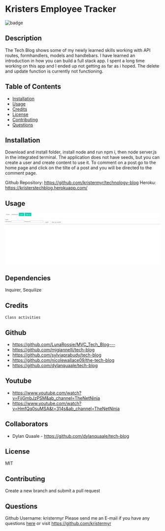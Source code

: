 # Kristers Employee Tracker
  ![badge](https://img.shields.io/badge/license-MIT-green.svg)    

  
  ## Description
The Tech Blog shows some of my newly learned skills working with API routes, formhandlers, models and handlebars. I have learned an introduction in how you can build a full stack app. I spent a long time working on this app and I ended up not getting as far as i hoped. The delete and update function is currently not functioning. 
  
  ## Table of Contents
  * [Installation](#installation)
  * [Usage](#usage)
  * [Credits](#credits)
  * [License](#license)
  * [Contributing](#contributing)
  * [Questions](#questions)

  ## Installation
  Download and install folder, install node and run npm i, then node server.js in the integrated terminal. The application does not have seeds, but you can create a user and create content to use it. To comment on a post go to the home page and click on the tilte of a post and you will be directed to the comment page. 

  Github Repository: https://github.com/kristermyr/technology-blog
  Heroku: https://kristerstechblog.herokuapp.com/

  ## Usage
  ![](./assets/images/screenshot.png)
  

  ## Dependencies
  Inquirer, Sequilize 

  ## Credits
    Class activities
    
  ## Github
  * https://github.com/LunaRossie/MVC_Tech_Blog---
  * https://github.com/mjgiannelli/tech-blog
  * https://github.com/sylviaprabudy/tech-blog
  * https://github.com/nicolewallace09/the-tech-blog
  * https://github.com/dylanquaale/tech-blog

  ## Youtube
  * https://www.youtube.com/watch?v=FijGmbJzPSM&ab_channel=TheNetNinja
  * https://www.youtube.com/watch?v=HmfQq0suMSA&t=314s&ab_channel=TheNetNinja

  ## Collaborators
  * Dylan Quaale - https://github.com/dylanquaale/tech-blog

  ## License
  MIT

  ## Contributing
  Create a new branch and submit a pull request

  ## Questions
  Github Username: kristermyr
  Please send me an E-mail if you have any questions [here](mailto:krister90@gmail.com) or visit https://github.com/kristermyr

